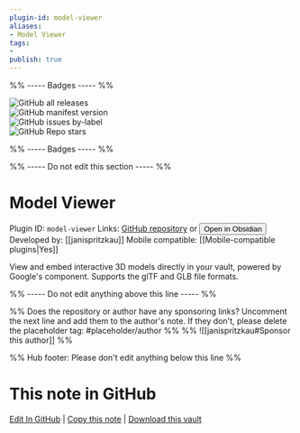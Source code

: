 ```yaml
---
plugin-id: model-viewer
aliases:
- Model Viewer
tags: 
- 
publish: true
---
```


%% ----- Badges ----- %%

![GitHub all releases](https://img.shields.io/github/downloads/janispritzkau/obsidian-model-viewer/total?color=573E7A&logo=github&style=for-the-badge)   
![GitHub manifest version](https://img.shields.io/github/manifest-json/v/janispritzkau/obsidian-model-viewer?color=573E7A&logo=github&style=for-the-badge)   
![GitHub issues by-label](https://img.shields.io/github/issues/janispritzkau/obsidian-model-viewer/help%20wanted?color=573E7A&logo=github&style=for-the-badge)   
![GitHub Repo stars](https://img.shields.io/github/stars/janispritzkau/obsidian-model-viewer?color=573E7A&logo=github&style=for-the-badge)

%% ----- Badges ----- %%

%% ----- Do not edit this section ----- %%

# Model Viewer

Plugin ID: `model-viewer`
Links: [GitHub repository](https://github.com/janispritzkau/obsidian-model-viewer) or [<button id=HH>Open in Obsidian</button>](obsidian://show-plugin?id=model-viewer)
Developed by: [[janispritzkau]]
Mobile compatible: [[Mobile-compatible plugins|Yes]]

View and embed interactive 3D models directly in your vault, powered by Google's <model-viewer> component. Supports the glTF and GLB file formats.

%% ----- Do not edit anything above this line ----- %% 

%% Does the repository or author have any sponsoring links? Uncomment the next line and add them to the author's note. If they don't, please delete the placeholder tag: #placeholder/author %%
%% ![[janispritzkau#Sponsor this author]] %%

%% Hub footer: Please don't edit anything below this line %%

# This note in GitHub

<span class="git-footer">[Edit In GitHub](https://github.dev/obsidian-community/obsidian-hub/blob/main/02%20-%20Community%20Expansions/02.05%20All%20Community%20Expansions/Plugins/model-viewer.md "git-hub-edit-note") | [Copy this note](https://raw.githubusercontent.com/obsidian-community/obsidian-hub/main/02%20-%20Community%20Expansions/02.05%20All%20Community%20Expansions/Plugins/model-viewer.md "git-hub-copy-note") | [Download this vault](https://github.com/obsidian-community/obsidian-hub/archive/refs/heads/main.zip "git-hub-download-vault") </span>
